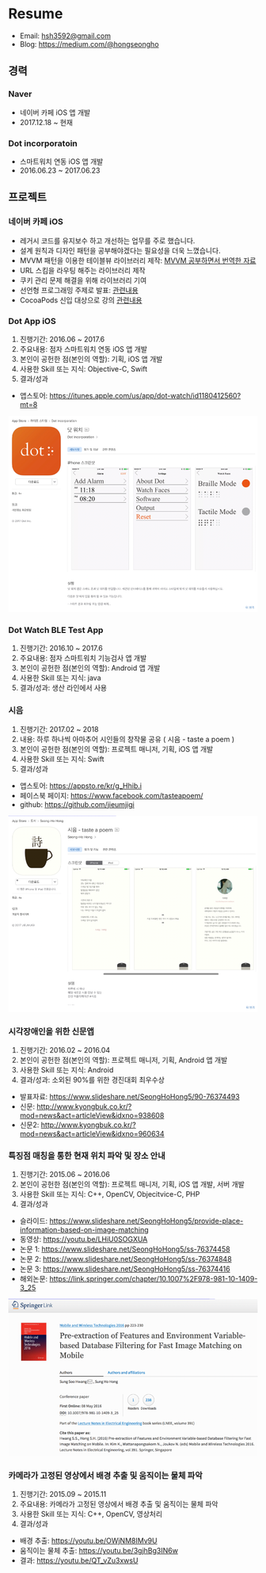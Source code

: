 # Resume
* Email: hsh3592@gmail.com
* Blog: https://medium.com/@hongseongho

## 경력
### Naver
* 네이버 카페 iOS 앱 개발
* 2017.12.18 ~ 현재

### Dot incorporatoin
* 스마트워치 연동 iOS 앱 개발
* 2016.06.23 ~ 2017.06.23

## 프로젝트

### 네이버 카페 iOS
* 레거시 코드를 유지보수 하고 개선하는 업무를 주로 했습니다.
* 설계 원칙과 디자인 패턴을 공부해야겠다는 필요성을 더욱 느꼈습니다.
* MVVM 패턴을 이용한 테이블뷰 라이브러리 제작: [MVVM 공부하면서 번역한 자료](https://medium.com/@hongseongho/%EC%A0%95%EB%A6%AC-better-user-and-developer-experiences-from-windows-forms-to-wpf-with-mvvm-a381a26837d)
* URL 스킴을 라우팅 해주는 라이브러리 제작
* 쿠키 관리 문제 해결을 위해 라이브러리 기여
* 선언형 프로그래밍 주제로 발표: [관련내용](https://medium.com/@hongseongho/%EC%84%A0%EC%96%B8%ED%98%95-%ED%94%84%EB%A1%9C%EA%B7%B8%EB%9E%98%EB%B0%8D-%EC%95%8C%EC%95%84%EB%B3%B4%EA%B8%B0-1d8247342f17) 
* CocoaPods 신입 대상으로 강의 [관련내용](https://medium.com/@hongseongho/cocoapods-%EC%82%AC%EC%9A%A9%EB%B2%95%EA%B3%BC-%ED%8C%8C%EC%9D%BC%EA%B5%AC%EC%A1%B0-c0ea2ef362d6)

### Dot App iOS
1) 진행기간: 2016.06 ~ 2017.6
2) 주요내용: 점자 스마트워치 연동 iOS 앱 개발
3) 본인이 공헌한 점(본인의 역할): 기획, iOS 앱 개발
4) 사용한 Skill 또는 지식: Objective-C, Swift
5) 결과/성과
* 앱스토어: https://itunes.apple.com/us/app/dot-watch/id1180412560?mt=8

<img src="Image/DotWatchApp.png">

### Dot Watch BLE Test App
1) 진행기간: 2016.10 ~ 2017.6
2) 주요내용: 점자 스마트워치 기능검사 앱 개발
3) 본인이 공헌한 점(본인의 역할): Android 앱 개발
4) 사용한 Skill 또는 지식: java
5) 결과/성과: 생산 라인에서 사용

### 시음
1) 진행기간: 2017.02 ~ 2018
2) 내용: 하루 하나씩 아마추어 시인들의 창작물 공유 ( 시음 - taste a poem )
3) 본인이 공헌한 점(본인의 역할): 프로젝트 매니저, 기획, iOS 앱 개발
4) 사용한 Skill 또는 지식: Swift
5) 결과/성과
* 앱스토어: https://appsto.re/kr/g_Hhib.i
* 페이스북 페이지: https://www.facebook.com/tasteapoem/
* github: https://github.com/jieumjigi

<img src="Image/sieum.png">

### 시각장애인을 위한 신문앱
1) 진행기간: 2016.02 ~ 2016.04
2) 본인이 공헌한 점(본인의 역할): 프로젝트 매니저, 기획, Android 앱 개발
3) 사용한 Skill 또는 지식: Android
4) 결과/성과: 소외된 90%를 위한 경진대회 최우수상
* 발표자료: https://www.slideshare.net/SeongHoHong5/90-76374493
* 신문: http://www.kyongbuk.co.kr/?mod=news&act=articleView&idxno=938608 
* 신문2: http://www.kyongbuk.co.kr/?mod=news&act=articleView&idxno=960634

### 특징점 매칭을 통한 현재 위치 파악 및 장소 안내
1) 진행기간: 2015.06 ~ 2016.06
2) 본인이 공헌한 점(본인의 역할): 프로젝트 매니저, 기획, iOS 앱 개발, 서버 개발
3) 사용한 Skill 또는 지식: C++, OpenCV, Objecitvice-C, PHP
4) 결과/성과
* 슬라이드: https://www.slideshare.net/SeongHoHong5/provide-place-information-based-on-image-matching
* 동영상: https://youtu.be/LHiU0SOGXUA
* 논문 1: https://www.slideshare.net/SeongHoHong5/ss-76374458
* 논문 2: https://www.slideshare.net/SeongHoHong5/ss-76374848
* 논문 3: https://www.slideshare.net/SeongHoHong5/ss-76374416
* 해외논문: https://link.springer.com/chapter/10.1007%2F978-981-10-1409-3_25

<img src="Image/Pre-extraction_of_Features_and_Environment_Variable-based_Database_Filtering_for_Fast_Image_Matching_on_Mobile.png">

### 카메라가 고정된 영상에서 배경 추출 및 움직이는 물체 파악
1) 진행기간: 2015.09 ~ 2015.11
2) 주요내용: 카메라가 고정된 영상에서 배경 추출 및 움직이는 물체 파악 
3) 사용한 Skill 또는 지식: C++, OpenCV, 영상처리
4) 결과/성과
* 배경 추출: https://youtu.be/OWjNM8IMv9U
* 움직이는 물체 추출: https://youtu.be/3gjhBg3IN6w
* 결과: https://youtu.be/QT_vZu3xwsU